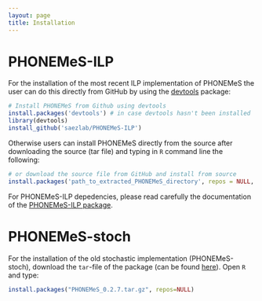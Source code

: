 ```yaml
---
layout: page
title: Installation
---
```


# PHONEMeS-ILP
For the installation of the most recent ILP implementation of PHONEMeS the user can do this directly from GitHub by using the [devtools](https://www.r-project.org/nosvn/pandoc/devtools.html) package:

```R
# Install PHONEMeS from Github using devtools
install.packages('devtools') # in case devtools hasn't been installed
library(devtools)
install_github('saezlab/PHONEMeS-ILP')
```

Otherwise users can install PHONEMeS directly from the source after downloading the source (tar file) and typing in ```R``` command line the following:

```R
# or download the source file from GitHub and install from source
install.packages('path_to_extracted_PHONEMeS_directory', repos = NULL, type="source")
```

For PHONEMeS-ILP depedencies, please read carefully the documentation of the [PHONEMeS-ILP package](https://github.com/saezlab/PHONEMeS-ILP).

# PHONEMeS-stoch

For the installation of the old stochastic implementation (PHONEMeS-stoch), download the `tar`-file of the package (can be found [here](https://github.com/saezlab/PHONEMeS/tree/master/Package)). Open `R` and type:

```R
install.packages("PHONEMeS_0.2.7.tar.gz", repos=NULL)
```
